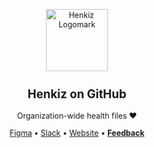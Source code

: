 <!-- markdownlint-disable MD033 MD041 -->

<div align="center">
  <a href="https://henkiz.com">
    <img src="https://assets.henkiz.com/images/logomark/circle-light.svg" height="112" alt="Henkiz Logomark">
  </a>
  <h2>Henkiz on GitHub</h2>
</div>

<p align="center">Organization-wide health files ❤️</p>

<div align="center">
  <a href="https://figma.com/@henkiz">Figma</a>
  •
  <a href="https://henkiz.slack.com">Slack</a>
  •
  <a href="https://henkiz.com">Website</a>
  •
  <a href="https://github.com/henkiz/feedback/"><strong>Feedback</strong></a>
</div>
